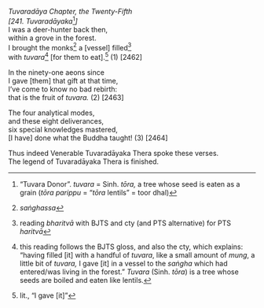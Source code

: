 *Tuvaradāya Chapter, the Twenty-Fifth*  
*\[241. Tuvaradāyaka*[^1]*\]*  
I was a deer-hunter back then,  
within a grove in the forest.  
I brought the monks[^2] a \[vessel\] filled[^3]  
with *tuvara*[^4] \[for them to eat\].[^5] (1) \[2462\]

In the ninety-one aeons since  
I gave \[them\] that gift at that time,  
I’ve come to know no bad rebirth:  
that is the fruit of *tuvara.* (2) \[2463\]

The four analytical modes,  
and these eight deliverances,  
six special knowledges mastered,  
\[I have\] done what the Buddha taught! (3) \[2464\]

Thus indeed Venerable Tuvaradāyaka Thera spoke these verses.  
The legend of Tuvaradāyaka Thera is finished.

[^1]: “Tuvara Donor”. *tuvara* = Sinh. *tōra,* a tree whose seed is eaten as a grain (*tōra parippu* = “*tōra* lentils” = toor dhal)

[^2]: *saṅghassa*

[^3]: reading *bharitvā* with BJTS and cty (and PTS alternative) for PTS *haritvā*

[^4]: this reading follows the BJTS gloss, and also the cty, which explains: “having filled \[it\] with a handful of *tuvara*, like a small amount of *mung*, a little bit of *tuvara,* I gave \[it\] in a vessel to the *saṅgha* which had entered/was living in the forest.” *Tuvara* (Sinh. *tōra*) is a tree whose seeds are boiled and eaten like lentils.

[^5]: lit., “I gave \[it\]”
